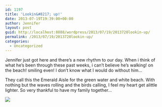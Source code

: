 ```yaml
---
id: 1197
title: 'Lookin&#8217; up!'
date: 2013-07-19T19:39:00+00:00
author: Jennifer
layout: post
guid: http://localhost:8888/wordpress/2013/07/19/2013720lookin-up/
permalink: /2013/07/19/2013720lookin-up/
categories:
  - Uncategorized
---
```

Jennifer just got here and there&#8217;s a new rhythm to our day. When i think of what he&#8217;s been through these past weeks, i can&#8217;t believe he&#8217;s walking! on the beach! smiling even! I don&#8217;t know what I would do without him&#8230;

They call this the Emerald Aisle for the green water and white beach. With nothing but the waves rolling and the birds calling, I feel my heart get alittle lighter. So very thankful to have my family together&#8230;

![](http://static1.squarespace.com/static/50db6bb3e4b015296cd43789/50dfa5b1e4b0dc6320e0b5ea/5208f5b4e4b01247d70b9cf5/1376318901225/iphone-20130720124120-0.jpg)